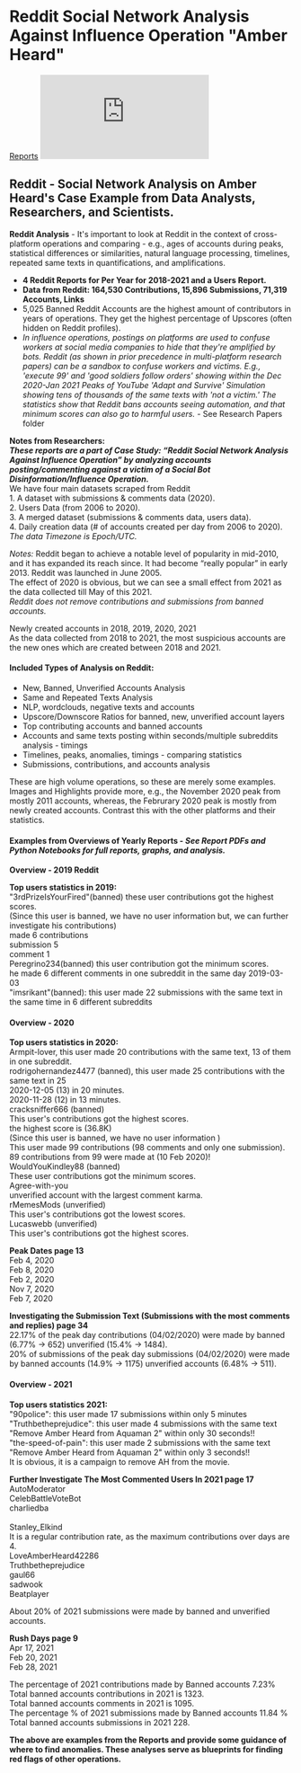 # Reddit Social Network Analysis Against Influence Operation "Amber Heard"

[Reports](https://cutt.us/AH_reddit)
![alt text](https://cutt.us/qrcoder.php?size=180&qr=https://cutt.us/AH_reddit)

## <b>Reddit - Social Network Analysis on Amber Heard's Case Example from Data Analysts, Researchers, and Scientists.</b>
<b>Reddit Analysis</b> - It's important to look at Reddit in the context of cross-platform operations and comparing - e.g., ages of accounts during peaks, statistical differences or similarities, natural language processing, timelines, repeated same texts in quantifications, and amplifications.
- <b>4 Reddit Reports for Per Year for 2018-2021 and a Users Report.
- Data from Reddit: 164,530 Contributions, 15,896 Submissions, 71,319 Accounts, Links</b>
- 5,025 Banned Reddit Accounts are the highest amount of contributors in years of operations. They get the highest percentage of Upscores (often hidden on Reddit profiles).
- <i>In influence operations, postings on platforms are used to confuse workers at social media companies to hide that they're amplified by bots. Reddit (as shown in prior precedence in multi-platform research papers) can be a sandbox to confuse workers and victims. E.g., 'execute 99' and 'good soldiers follow orders' showing within the Dec 2020-Jan 2021 Peaks of YouTube 'Adapt and Survive' Simulation showing tens of thousands of the same texts with 'not a victim.' The statistics show that Reddit bans accounts seeing automation, and that minimum scores can also go to harmful users.</i> - See Research Papers folder

<b>Notes from Researchers: 
  <i><br>These reports are a part of Case Study: “Reddit Social Network Analysis Against Influence Operation” by analyzing accounts posting/commenting against a victim of a Social Bot Disinformation/Influence Operation.</b></i>
<br>We have four main datasets scraped from Reddit
<br>1. A dataset with submissions & comments data (2020).
<br>2. Users Data (from 2006 to 2020).
<br>3. A merged dataset (submissions & comments data, users data).
<br>4. Daily creation data (# of accounts created per day from 2006 to 2020).
<br><i>The data Timezone is Epoch/UTC.</i>

<i>Notes:</i> Reddit began to achieve a notable level of popularity in mid-2010, and it has expanded its reach since. It had become “really popular” in early 2013. Reddit was launched in June 2005. 
<br>The effect of 2020 is obvious, but we can see a small effect from 2021 as the data collected till May of this 2021.
<br><i>Reddit does not remove contributions and submissions from banned accounts.</i>

Newly created accounts in 2018, 2019, 2020, 2021
<br>As the data collected from 2018 to 2021, the most suspicious accounts are the new ones which are created between 2018 and 2021.

#### <b>Included Types of Analysis on Reddit:</b>
- New, Banned, Unverified Accounts Analysis
- Same and Repeated Texts Analysis
- NLP, wordclouds, negative texts and accounts
- Upscore/Downscore Ratios for banned, new, unverified account layers
- Top contributing accounts and banned accounts
- Accounts and same texts posting within seconds/multiple subreddits analysis - timings
- Timelines, peaks, anomalies, timings - comparing statistics
- Submissions, contributions, and accounts analysis

These are high volume operations, so these are merely some examples. Images and Highlights provide more, e.g., the November 2020 peak from mostly 2011 accounts, whereas, the Februrary 2020 peak is mostly from newly created accounts. Contrast this with the other platforms and their statistics.
#### <b>Examples from Overviews of Yearly Reports - <i>See Report PDFs and Python Notebooks for full reports, graphs, and analysis.</i></b>

<b>Overview - 2019 Reddit</b> 

<b>Top users statistics in 2019:</b>
<br>"3rdPrizeIsYourFired"(banned) these user contributions got the highest scores.
<br>(Since this user is banned, we have no user information but, we can further investigate his contributions)
<br>made 6 contributions
<br>submission 	5
<br>comment 	1
<br>Peregrino234(banned) this user contribution got the minimum scores.
<br>he made 6 different comments in one subreddit in the same day 2019-03-03
<br>"imsrikant"(banned): this user made 22 submissions with the same text in the same time in 6 different subreddits

#### <b>Overview - 2020</b>

<b>Top users statistics in 2020:</b>
<br>Armpit-lover, this user made 20 contributions with the same text, 13 of them in one subreddit.
<br>rodrigohernandez4477 (banned), this user made 25 contributions with the same text in 25
<br>2020-12-05 (13) in 20 minutes.
<br>2020-11-28 (12) in 13 minutes.
<br>cracksniffer666 (banned)
<br>This user's contributions got the highest scores.
<br>the highest score is (36.8K)
<br>(Since this user is banned, we have no user information )
<br>This user made 99 contributions (98 comments and only one submission).
<br>89 contributions from 99 were made at (10 Feb 2020)!
<br>WouldYouKindley88 (banned)
<br>These user contributions got the minimum scores.
<br>Agree-with-you
<br>unverified account with the largest comment karma.
<br>rMemesMods (unverified)
<br>This user's contributions got the lowest scores.
<br>Lucaswebb (unverified) 
<br>This user's contributions got the highest scores.

<b>Peak Dates	page 13</b>
<br>Feb 4, 2020
<br>Feb 8, 2020
<br>Feb 2, 2020
<br>Nov 7, 2020
<br>Feb 7, 2020

<b>Investigating the Submission Text (Submissions with the most comments and replies)	page 34</b>
<br>22.17% of the peak day contributions (04/02/2020) were made by banned (6.77% →  652) unverified (15.4% →   1484).
<br>20% of submissions of the peak day submissions (04/02/2020) were made by banned accounts (14.9% →  1175) unverified accounts (6.48% →  511).

#### <b>Overview - 2021</b>
<b>Top users statistics 2021:</b>
<br>"90police": this user made 17 submissions within only 5 minutes 
<br>"Truthbetheprejudice": this user made 4 submissions with the same text "Remove Amber Heard from Aquaman 2" within only 30 seconds!!
<br>"the-speed-of-pain": this user made 2 submissions with the same text "Remove Amber Heard from Aquaman 2" within only 3 seconds!!
<br>It is obvious, it is a campaign to remove AH from the movie. 

<b>Further Investigate The Most Commented Users In 2021	page 17</b>
<br>AutoModerator
<br>CelebBattleVoteBot
<br>charliedba	
<br>Stanley_Elkind
<br>It is a regular contribution rate, as the maximum contributions over days are 4.
<br>LoveAmberHeard42286
<br>Truthbetheprejudice
<br>gaul66
<br>sadwook
<br>Beatplayer

About 20% of 2021 submissions were made by banned and unverified accounts.

<b>Rush Days page 9</b>
<br>Apr 17, 2021
<br>Feb 20, 2021
<br>Feb 28, 2021

The percentage of 2021 contributions made by Banned accounts 7.23% 
<br>Total banned accounts contributions in 2021 is 1323.
<br>Total banned accounts comments in 2021 is 1095.
<br>The percentage % of 2021 submissions made by Banned accounts 11.84 %
<br>Total banned accounts submissions in 2021 228.

<b>The above are examples from the Reports and provide some guidance of where to find anomalies. These analyses serve as blueprints for finding red flags of other operations.</b>

